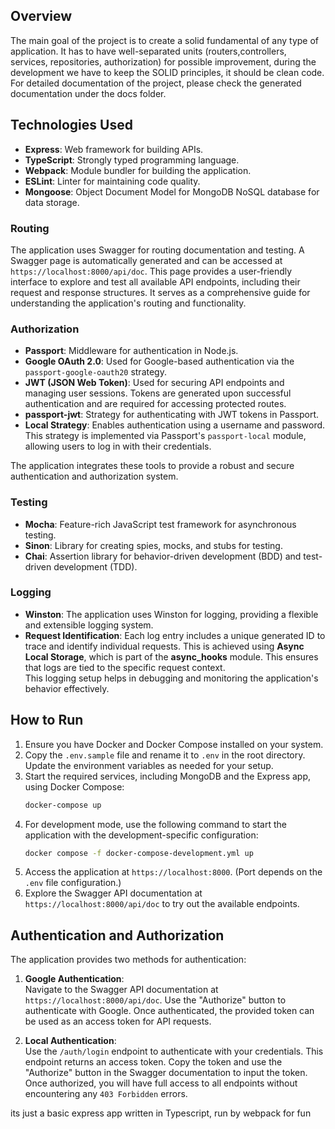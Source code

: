 ## Overview
 
The main goal of the project is to create a solid fundamental of any type of application. It has to have well-separated units (routers,controllers, services, repositories, authorization) for possible improvement, during the development we have to keep the SOLID principles, it should be clean code.
For detailed documentation of the project, please check the generated documentation under the docs folder.

## Technologies Used

- **Express**: Web framework for building APIs.
- **TypeScript**: Strongly typed programming language.
- **Webpack**: Module bundler for building the application.
- **ESLint**: Linter for maintaining code quality.
- **Mongoose**: Object Document Model for MongoDB NoSQL database for data storage.

### Routing

The application uses Swagger for routing documentation and testing. A Swagger page is automatically generated and can be accessed at `https://localhost:8000/api/doc`. This page provides a user-friendly interface to explore and test all available API endpoints, including their request and response structures. It serves as a comprehensive guide for understanding the application's routing and functionality.

### Authorization

- **Passport**: Middleware for authentication in Node.js.
- **Google OAuth 2.0**: Used for Google-based authentication via the `passport-google-oauth20` strategy.
- **JWT (JSON Web Token)**: Used for securing API endpoints and managing user sessions. Tokens are generated upon successful authentication and are required for accessing protected routes.
- **passport-jwt**: Strategy for authenticating with JWT tokens in Passport.
- **Local Strategy**: Enables authentication using a username and password. This strategy is implemented via Passport's `passport-local` module, allowing users to log in with their credentials.

The application integrates these tools to provide a robust and secure authentication and authorization system.

### Testing

- **Mocha**: Feature-rich JavaScript test framework for asynchronous testing.
- **Sinon**: Library for creating spies, mocks, and stubs for testing.
- **Chai**: Assertion library for behavior-driven development (BDD) and test-driven development (TDD).

### Logging

- **Winston**: The application uses Winston for logging, providing a flexible and extensible logging system.  
- **Request Identification**: Each log entry includes a unique generated ID to trace and identify individual requests. This is achieved using **Async Local Storage**, which is part of the **async_hooks** module. This ensures that logs are tied to the specific request context.  
This logging setup helps in debugging and monitoring the application's behavior effectively.

## How to Run

1. Ensure you have Docker and Docker Compose installed on your system.
2. Copy the `.env.sample` file and rename it to `.env` in the root directory. Update the environment variables as needed for your setup.
3. Start the required services, including MongoDB and the Express app, using Docker Compose:
    ```bash
    docker-compose up
    ```
4. For development mode, use the following command to start the application with the development-specific configuration:
    ```bash
    docker compose -f docker-compose-development.yml up
    ```
5. Access the application at `https://localhost:8000`. (Port depends on the `.env` file configuration.)
6. Explore the Swagger API documentation at `https://localhost:8000/api/doc` to try out the available endpoints.

## Authentication and Authorization

The application provides two methods for authentication:

1. **Google Authentication**:  
    Navigate to the Swagger API documentation at `https://localhost:8000/api/doc`. Use the "Authorize" button to authenticate with Google. Once authenticated, the provided token can be used as an access token for API requests.

2. **Local Authentication**:  
    Use the `/auth/login` endpoint to authenticate with your credentials. This endpoint returns an access token. Copy the token and use the "Authorize" button in the Swagger documentation to input the token. Once authorized, you will have full access to all endpoints without encountering any `403 Forbidden` errors.

its just a basic express app written in Typescript, run by webpack for fun


